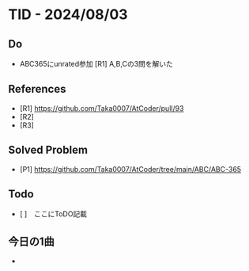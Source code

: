 # TID - 2024/08/03
<!--
## Learnings
- 
- 
-->


## Do
- ABC365にunrated参加 [R1]
  A,B,Cの3問を解いた


<!--
## Reflections & Insights
- 
- 
-->

<!--
## Plans for Tomorrow
- 
- 
-->

## References
- [R1] https://github.com/Taka0007/AtCoder/pull/93
- [R2] 
- [R3] 

## Solved Problem
- [P1] https://github.com/Taka0007/AtCoder/tree/main/ABC/ABC-365


## Todo
- [ ]　ここにToDO記載

## 今日の1曲
- 
